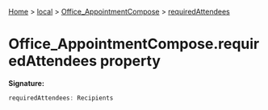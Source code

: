 [Home](./index) &gt; [local](local.md) &gt; [Office\_AppointmentCompose](local.office_appointmentcompose.md) &gt; [requiredAttendees](local.office_appointmentcompose.requiredattendees.md)

# Office\_AppointmentCompose.requiredAttendees property


**Signature:**
```javascript
requiredAttendees: Recipients
```
